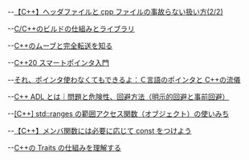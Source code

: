 --[【C++】ヘッダファイルと cpp ファイルの事故らない扱い方(2/2)](https://nut-softwaredevelopper.hatenablog.com/entry/2017/04/04/143808)

--[C/C++のビルドの仕組みとライブラリ](https://kamino.hatenablog.com/entry/c%2B%2B-principle-of-build-library)

--[C++のムーブと完全転送を知る](https://proc-cpuinfo.fixstars.com/2016/03/c-html/)

--[C++20 スマートポインタ入門](https://qiita.com/hmito/items/9b35a2438a8b8ee4b5af)

--[それ、ポインタ使わなくてもできるよ：Ｃ言語のポインタと C++の流儀](https://qiita.com/hmito/items/44925fca9fca74e78f61)

--[C++ ADL とは｜問題と危険性、回避方法（明示的回避と事前回避）](https://marycore.jp/prog/cpp/about-adl-avoid-adl/)

--[[C++] std::ranges の範囲アクセス関数（オブジェクト）の使いみち](https://onihusube.hatenablog.com/entry/2019/12/26/200203)

--[【C++】メンバ関数には必要に応じて const をつけよう](https://flat-leon.hatenablog.com/entry/cpp_const_member_function)

--[C++の Traits の仕組みを理解する](https://qiita.com/rita0222/items/09e49723e3339ba5de24)
